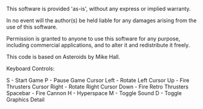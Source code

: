 This software is provided 'as-is', without any express or implied warranty.

In no event will the author(s) be held liable for any damages arising from the use of this software.

Permission is granted to anyone to use this software for any purpose, including commercial applications, and to alter it and redistribute it freely.

This code is based on Asteroids by Mike Hall.
 
Keyboard Controls:

S            - Start Game        P           - Pause Game
Cursor Left  - Rotate Left       Cursor Up   - Fire Thrusters
Cursor Right - Rotate Right      Cursor Down - Fire Retro Thrusters
Spacebar     - Fire Cannon       H           - Hyperspace
M            - Toggle Sound      D           - Toggle Graphics Detail
